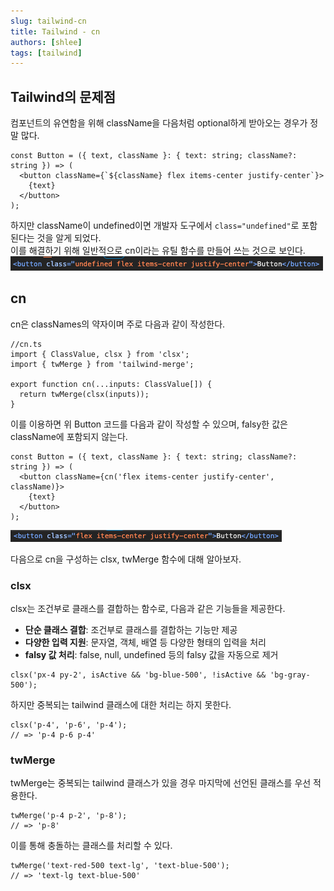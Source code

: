 ```yaml
---
slug: tailwind-cn
title: Tailwind - cn
authors: [shlee]
tags: [tailwind]
---
```


## Tailwind의 문제점

컴포넌트의 유연함을 위해 className을 다음처럼 optional하게 받아오는 경우가 정말 많다.

```
const Button = ({ text, className }: { text: string; className?: string }) => (
  <button className={`${className} flex items-center justify-center`}>
    {text}
  </button>
);
```

하지만 className이 undefined이면 개발자 도구에서 `class="undefined"`로 포함된다는 것을 알게 되었다.  
이를 해결하기 위해 일반적으로 cn이라는 유틸 함수를 만들어 쓰는 것으로 보인다.
![Button with undefined class](./button-undefined.png)

## cn

cn은 classNames의 약자이며 주로 다음과 같이 작성한다.

```
//cn.ts
import { ClassValue, clsx } from 'clsx';
import { twMerge } from 'tailwind-merge';

export function cn(...inputs: ClassValue[]) {
  return twMerge(clsx(inputs));
}
```

이를 이용하면 위 Button 코드를 다음과 같이 작성할 수 있으며, falsy한 값은 className에 포함되지 않는다.

```
const Button = ({ text, className }: { text: string; className?: string }) => (
  <button className={cn('flex items-center justify-center', className)}>
    {text}
  </button>
);
```

![Button except for undefined class](./button-no-undefined.png)

다음으로 cn을 구성하는 clsx, twMerge 함수에 대해 알아보자.

### clsx

clsx는 조건부로 클래스를 결합하는 함수로, 다음과 같은 기능들을 제공한다.

- **단순 클래스 결합**: 조건부로 클래스를 결합하는 기능만 제공
- **다양한 입력 지원**: 문자열, 객체, 배열 등 다양한 형태의 입력을 처리
- **falsy 값 처리**: false, null, undefined 등의 falsy 값을 자동으로 제거

```
clsx('px-4 py-2', isActive && 'bg-blue-500', !isActive && 'bg-gray-500');
```

하지만 중복되는 tailwind 클래스에 대한 처리는 하지 못한다.

```
clsx('p-4', 'p-6', 'p-4');
// => 'p-4 p-6 p-4'
```

### twMerge

twMerge는 중복되는 tailwind 클래스가 있을 경우 마지막에 선언된 클래스를 우선 적용한다.

```
twMerge('p-4 p-2', 'p-8');
// => 'p-8'
```

이를 통해 충돌하는 클래스를 처리할 수 있다.

```
twMerge('text-red-500 text-lg', 'text-blue-500');
// => 'text-lg text-blue-500'
```
